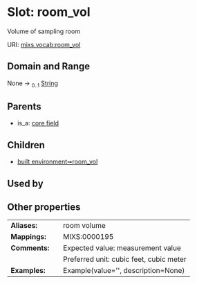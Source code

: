 
# Slot: room_vol


Volume of sampling room

URI: [mixs.vocab:room_vol](https://w3id.org/mixs/vocab/room_vol)


## Domain and Range

None &#8594;  <sub>0..1</sub> [String](types/String.md)

## Parents

 *  is_a: [core field](core_field.md)

## Children

 *  [built environment➞room_vol](built_environment_room_vol.md)

## Used by


## Other properties

|  |  |  |
| --- | --- | --- |
| **Aliases:** | | room volume |
| **Mappings:** | | MIXS:0000195 |
| **Comments:** | | Expected value: measurement value |
|  | | Preferred unit: cubic feet, cubic meter |
| **Examples:** | | Example(value='', description=None) |

